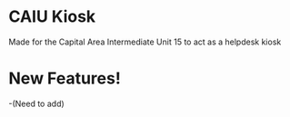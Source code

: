 # CAIU Kiosk
Made for the Capital Area Intermediate Unit 15 to act as a helpdesk kiosk

# New Features!

  -(Need to add)